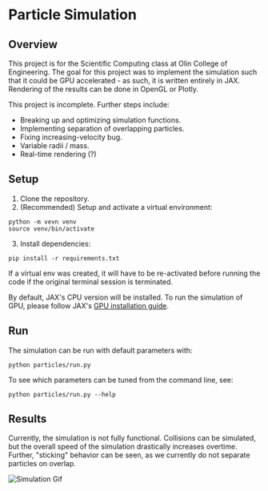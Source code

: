 # Particle Simulation

## Overview

This project is for the Scientific Computing class at Olin College of Engineering. The goal for this project was to implement the simulation such that it could be GPU accelerated - as such, it is written entirely in JAX. Rendering of the results can be done in OpenGL or Plotly.

This project is incomplete. Further steps include:
  * Breaking up and optimizing simulation functions.
  * Implementing separation of overlapping particles.
  * Fixing increasing-velocity bug.
  * Variable radii / mass.
  * Real-time rendering (?)

## Setup

1. Clone the repository.
2. (Recommended) Setup and activate a virtual environment:

```
python -m vevn venv
source venv/bin/activate
```

3. Install dependencies:

```
pip install -r requirements.txt
```

If a virtual env was created, it will have to be re-activated before running the code if the original terminal session is terminated.

By default, JAX's CPU version will be installed. To run the simulation of GPU, please follow JAX's [GPU installation guide](https://github.com/google/jax#pip-installation-gpu-cuda).

## Run

The simulation can be run with default parameters with:

```
python particles/run.py
```

To see which parameters can be tuned from the command line, see:

```
python particles/run.py --help
```

## Results

Currently, the simulation is not fully functional. Collisions can be simulated, but the overall speed of the simulation drastically increases overtime. Further, "sticking" behavior can be seen, as we currently do not separate particles on overlap.

![Simulation Gif](/assets/example.gif)
